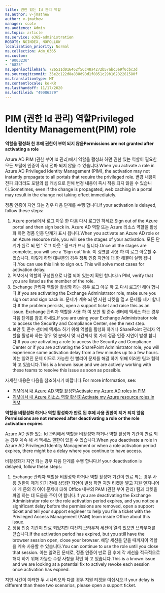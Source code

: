 ```yaml
---
title: 권한 있는 Id 관리 역할
ms.author: v-jmathew
author: v-jmathew
manager: scotv
ms.audience: Admin
ms.topic: article
ms.service: o365-administration
ROBOTS: NOINDEX, NOFOLLOW
localization_priority: Normal
ms.collection: Adm_O365
ms.custom:
- "9003230"
- "6825"
ms.openlocfilehash: 726511d016462f56c48a4272b57abc3e9f0cbc3d
ms.sourcegitcommit: 35e2c122d8a838d98d1f0851c29b16282261580f
ms.translationtype: MT
ms.contentlocale: ko-KR
ms.lasthandoff: 11/17/2020
ms.locfileid: "49086379"
---
```

# <a name="privileged-identity-managementpim-role"></a><span data-ttu-id="b51a6-102">PIM (권한 Id 관리) 역할</span><span class="sxs-lookup"><span data-stu-id="b51a6-102">Privileged Identity Management(PIM) role</span></span>

<span data-ttu-id="b51a6-103">**역할을 활성화 한 후에 권한이 부여 되지 않음**</span><span class="sxs-lookup"><span data-stu-id="b51a6-103">**Permissions are not granted after activating a role**</span></span>

<span data-ttu-id="b51a6-104">Azure AD PIM (권한 부여 Id 관리)에서 역할을 활성화 하면 권한 있는 역할이 필요한 모든 포털에 인증이 즉시 전파 되지 않을 수 있습니다.</span><span class="sxs-lookup"><span data-stu-id="b51a6-104">When you activate a role in Azure AD Privileged Identity Management (PIM), the activation may not instantly propagate to all portals that require the privileged role.</span></span> <span data-ttu-id="b51a6-105">변경 내용이 전파 되더라도 포털의 웹 캐싱으로 인해 변경 내용이 즉시 적용 되지 않을 수 있습니다.</span><span class="sxs-lookup"><span data-stu-id="b51a6-105">Sometimes, even if the change is propagated, web caching in a portal may result in the change not taking effect immediately.</span></span>

<span data-ttu-id="b51a6-106">정품 인증이 지연 되는 경우 다음 단계를 수행 합니다.</span><span class="sxs-lookup"><span data-stu-id="b51a6-106">If your activation is delayed, follow these steps:</span></span>

1. <span data-ttu-id="b51a6-107">Azure portal에서 로그 아웃 한 다음 다시 로그인 하세요.</span><span class="sxs-lookup"><span data-stu-id="b51a6-107">Sign out of the Azure portal and then sign back in.</span></span> <span data-ttu-id="b51a6-108">Azure AD 역할 또는 Azure 리소스 역할을 활성화 하면 정품 인증 단계가 표시 됩니다.</span><span class="sxs-lookup"><span data-stu-id="b51a6-108">When you activate an Azure AD role or an Azure resource role, you will see the stages of your activation.</span></span> <span data-ttu-id="b51a6-109">모든 단계가 완료 되 면 ' 로그 아웃 ' 링크가 표시 됩니다.</span><span class="sxs-lookup"><span data-stu-id="b51a6-109">Once all the stages are complete, you will see a 'Sign out' link.</span></span> <span data-ttu-id="b51a6-110">이 링크를 사용 하 여 로그 아웃할 수 있습니다. 이렇게 하면 대부분의 경우 정품 인증 지연에 대 한 해결이 실행 됩니다.</span><span class="sxs-lookup"><span data-stu-id="b51a6-110">You can use this link to sign out. This will solve most cases for activation delay.</span></span>
2. <span data-ttu-id="b51a6-111">PIM에서 역할의 구성원으로 나열 되어 있는지 확인 합니다.</span><span class="sxs-lookup"><span data-stu-id="b51a6-111">In PIM, verify that you are listed as the member of the role.</span></span>
3. <span data-ttu-id="b51a6-112">Exchange 관리자 역할을 활성화 하는 경우 로그 아웃 하 고 다시 로그인 해야 합니다.</span><span class="sxs-lookup"><span data-stu-id="b51a6-112">If you are activating the Exchange Administrator role, make sure you sign out and sign back in.</span></span> <span data-ttu-id="b51a6-113">문제가 계속 되 면 지원 티켓을 열고 문제를 제기 합니다.</span><span class="sxs-lookup"><span data-stu-id="b51a6-113">If the problem persists, open a support ticket and raise this as an issue.</span></span> <span data-ttu-id="b51a6-114">Exchange 관리자 역할을 사용 하 여 보안 및 준수 센터에 액세스 하는 경우 다음 단계를 참조 하세요.</span><span class="sxs-lookup"><span data-stu-id="b51a6-114">If you are using your Exchange Administrator role to access the Security and Compliance Center, see the next step.</span></span>
4. <span data-ttu-id="b51a6-115">보안 및 준수 센터에 액세스 하기 위해 역할을 활성화 하거나 SharePoint 관리자 역할을 활성화 하는 경우 몇 분에서 몇 시간까지 몇 가지 정품 인증 지연이 발생 합니다.</span><span class="sxs-lookup"><span data-stu-id="b51a6-115">If you are activating a role to access the Security and Compliance Center or if you are activating the SharePoint Administrator role, you will experience some activation delay from a few minutes up to a few hours.</span></span> <span data-ttu-id="b51a6-116">이는 알려진 문제 이므로 가능한 한 빨리이 문제를 해결 하기 위해 이러한 팀과 협력 하 고 있습니다.</span><span class="sxs-lookup"><span data-stu-id="b51a6-116">This is a known issue and we are actively working with these teams to resolve this issue as soon as possible.</span></span>

<span data-ttu-id="b51a6-117">자세한 내용은 다음을 참조하시기 바랍니다.</span><span class="sxs-lookup"><span data-stu-id="b51a6-117">For more information, see:</span></span>

- [<span data-ttu-id="b51a6-118">PIM에서 내 Azure AD 역할 활성화</span><span class="sxs-lookup"><span data-stu-id="b51a6-118">Activate my Azure AD roles in PIM</span></span>](https://docs.microsoft.com/azure/active-directory/privileged-identity-management/pim-how-to-activate-role?WT.mc_id=Portal-Microsoft_Azure_Support "https://docs.microsoft.com/azure/active-directory/privileged-identity-management/pim-how-to-activate-role?wt.mc_id=portal-microsoft_azure_support")
- [<span data-ttu-id="b51a6-119">PIM에서 내 Azure 리소스 역할 활성화</span><span class="sxs-lookup"><span data-stu-id="b51a6-119">Activate my Azure resource roles in PIM</span></span>](https://docs.microsoft.com/azure/active-directory/privileged-identity-management/pim-resource-roles-activate-your-roles?WT.mc_id=Portal-Microsoft_Azure_Support "https://docs.microsoft.com/azure/active-directory/privileged-identity-management/pim-resource-roles-activate-your-roles?wt.mc_id=portal-microsoft_azure_support")

<span data-ttu-id="b51a6-120">**역할을 비활성화 하거나 역할 활성화가 만료 된 후에 사용 권한이 제거 되지 않음**</span><span class="sxs-lookup"><span data-stu-id="b51a6-120">**Permissions are not removed after deactivating a role or the role activation expires**</span></span>

<span data-ttu-id="b51a6-121">Azure AD 권한 있는 Id 관리에서 역할을 비활성화 하거나 역할 활성화 기간이 만료 되는 경우 계속 해 서 액세스 권한이 있을 수 있습니다.</span><span class="sxs-lookup"><span data-stu-id="b51a6-121">When you deactivate a role in Azure AD Privileged Identity Management or when a role activation period expires, there might be a delay where you continue to have access.</span></span>

<span data-ttu-id="b51a6-122">비활성화가 지연 되는 경우 다음 단계를 수행 합니다.</span><span class="sxs-lookup"><span data-stu-id="b51a6-122">If your deactivation is delayed, follow these steps:</span></span>

1. <span data-ttu-id="b51a6-123">Exchange 관리자 역할을 비활성화 하거나 역할 활성화 기간이 만료 되는 경우 사용 권한이 제거 되기 전에 상당한 지연이 발생 하면 지원 티켓을 열고 지원 엔지니어에 게 문의 하 여이 문제에 대해 Office 내부의 PAM (권한 부여 관리) 팀과 티켓을 파일 하는 데 도움을 주어 야 합니다.</span><span class="sxs-lookup"><span data-stu-id="b51a6-123">If you are deactivating the Exchange Administrator role or the role activation period expires, and you notice a significant delay before the permissions are removed, open a support ticket and tell your support engineer to help you file a ticket with the Privileged Access Management (PAM) team inside Office about this issue.</span></span>
2. <span data-ttu-id="b51a6-124">정품 인증 기간이 만료 되었지만 여전히 브라우저 세션이 열려 있으면 브라우저를 닫습니다.</span><span class="sxs-lookup"><span data-stu-id="b51a6-124">If the activation period has expired, but you still have the browser session open, close your browser.</span></span> <span data-ttu-id="b51a6-125">해당 세션을 닫을 때까지이 역할을 계속 사용할 수 있습니다.</span><span class="sxs-lookup"><span data-stu-id="b51a6-125">You can continue to use the role until you close that session.</span></span> <span data-ttu-id="b51a6-126">이는 알려진 문제로, 정품 인증이 만료 된 후에 각 세션을 적극적으로 해지 하기 위해 가능한 수정 사항을 확인 하 고 있습니다.</span><span class="sxs-lookup"><span data-stu-id="b51a6-126">This is a known issue and we are looking at a potential fix to actively revoke each session once activation has expired.</span></span>

<span data-ttu-id="b51a6-127">지연 시간이 이러한 두 시나리오와 다를 경우 지원 티켓을 여십시오.</span><span class="sxs-lookup"><span data-stu-id="b51a6-127">If your delay is different than these two scenarios, please open a support ticket.</span></span>

